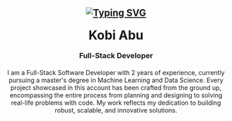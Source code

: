 
<h2 align="center">

[![Typing SVG](https://readme-typing-svg.herokuapp.com?font='Comfortaa'&color=%66B2B2&size=18&center=true&vCenter=true&height=20&lines=Full-Stack+software+developer;Open+for+work)](https://git.io/typing-svg)

</h2>



<h1 align="center" style="margin-top: 20px;">Kobi Abu</h1>
<h3 align="center" style="margin-top: 10px;">Full-Stack Developer</h3>

<p style="text-align: center; margin-top: 20px;">
  I am a Full-Stack Software Developer with 2 years of experience, currently pursuing a master's degree in Machine Learning and Data Science. Every project showcased in this account has been crafted from the ground up, encompassing the entire process from planning and designing to solving real-life problems with code. My work reflects my dedication to building robust, scalable, and innovative solutions.
</p>

<!--<div align="center" style="margin-top: 20px;">
  <img src="https://github-readme-stats.vercel.app/api?username=KobiAbu&hide=contribs,prs" alt="Anurag's GitHub stats" />
</div>
-->

<!--
**KobiAbu/KobiAbu** is a ✨ _special_ ✨ repository because its `README.md` (this file) appears on your GitHub profile.

Here are some ideas to get you started:

- 🔭 I’m currently working on ...
- 🌱 I’m currently learning ...
- 👯 I’m looking to collaborate on ...
- 🤔 I’m looking for help with ...
- 💬 Ask me about ...
- 📫 How to reach me: ...
- 😄 Pronouns: ...
- ⚡ Fun fact: ...
-->
